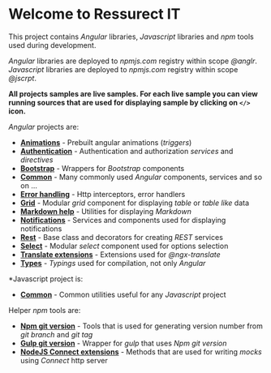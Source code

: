 # Welcome to Ressurect IT

This project contains *Angular* libraries, *Javascript* libraries and *npm* tools used during development.

*Angular* libraries are deployed to *npmjs.com* registry within scope *@anglr*. *Javascript* libraries are deployed to *npmjs.com* registry within scope *@jscrpt*.

**All projects samples are live samples. For each live sample you can view running sources that are used for displaying sample by clicking on `</>` icon.**

*Angular* projects are:

- **[Animations](/animations)** - Prebuilt angular animations (*triggers*)
- **[Authentication](/authentication)** - Authentication and authorization *services* and *directives*
- **[Bootstrap](/bootstrap)** - Wrappers for *Bootstrap* components
- **[Common](/common)** - Many commonly used *Angular* components, services and so on ...
- **[Error handling](/error-handling)** - Http interceptors, error handlers
- **[Grid](/grid)** - Modular *grid* component for displaying *table* or *table like* data
- **[Markdown help](/md-help)** - Utilities for displaying *Markdown*
- **[Notifications](/notifications)** - Services and components used for displaying notifications
- **[Rest](/rest)** - Base class and decorators for creating *REST* services
- **[Select](/select)** - Modular *select* component used for options selection
- **[Translate extensions](/translate-extensions)** - Extensions used for *@ngx-translate*
- **[Types](https://github.com/ressurectit/ng-types)** - *Typings* used for compilation, not only *Angular*

*Javascript project is:

- **[Common](https://github.com/ressurectit/js-common)** - Common utilities useful for any *Javascript* project

Helper *npm* tools are:

- **[Npm git version](https://github.com/ressurectit/npm-git-version)** - Tools that is used for generating version number from *git branch* and *git tag*
- **[Gulp git version](https://github.com/ressurectit/gulp-git-version)** - Wrapper for *gulp* that uses *Npm git version*
- **[NodeJS Connect extensions](https://github.com/ressurectit/nodejs-connect-extensions)** - Methods that are used for writing *mocks* using *Connect* http server